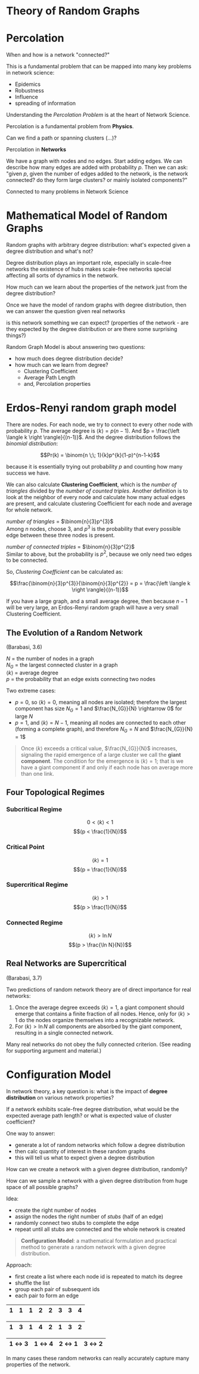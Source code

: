 # Theory of Random Graphs

# Percolation
When and how is a network "connected?"

This is a fundamental problem that can be mapped into many key problems in network science:
- Epidemics
- Robustness
- Influence
- spreading of information

Understanding the *Percolation Problem* is at the heart of Network Science.

Percolation is a fundamental problem from **Physics**.

Can we find a path or spanning clusters (...)?

Percolation in **Networks**

We have a graph with nodes and no edges.
Start adding edges.
We can describe how many edges are added with probability $p$.
Then we can ask: "given $p$, given the number of edges added to the network, is the network connected? do they form large clusters? or mainly isolated components?"

Connected to many problems in Network Science

# Mathematical Model of Random Graphs
Random graphs with arbitrary degree distribution: what's expected given a degree distribution and what's not?

Degree distribution plays an important role, especially in scale-free networks the existence of hubs makes scale-free networks special affecting all sorts of dynamics in the network.

How much can we learn about the properties of the network just from the degree distribution?

Once we have the model of random graphs with degree distribution, then we can answer the question
given real networks

is this network something we can expect? (properties of the network - are they expected by the degree distribution or are there some surprising things?)

Random Graph Model is about answering two questions:
- how much does degree distribution decide?
- how much can we learn from degree?
  - Clustering Coefficient
  - Average Path Length
  - and, Percolation properties

# Erdos-Renyi random graph model
There are nodes. For each node, we try to connect to every other node with probability $p$. The average degree is $\left \langle k \right \rangle = p (n-1)$. And $p = \frac{\left \langle k \right \rangle}{(n-1)}$. And the degree distribution follows the *binomial distribution*:

$$Pr(k) = \binom{n \;\; 1}{k}p^{k}(1-p)^{n-1-k}$$

because it is essentially trying out probability $p$ and counting how many success we have.

We can also calculate **Clustering Coefficient**, which is the *number of triangles* divided by the *number of counted triples*. Another definition is to look at the neighbor of every node and calculate how many actual edges are present, and calculate clustering Coefficient for each node and average for whole network.

*number of triangles* = $\binom{n}{3}p^{3}$<br>
Among $n$ nodes, choose $3$, and $p^{3}$ is the probability that every possible edge between these three nodes is present.

*number of connected triples* = $\binom{n}{3}p^{2}$<br>
Similar to above, but the probability is $p^{2}$, because we only need two edges to be connected.

So, *Clustering Coefficient* can be calculated as:<br>

$$\frac{\binom{n}{3}p^{3}}{\binom{n}{3}p^{2}} = p = \frac{\left \langle k \right \rangle}{(n-1)}$$

If you have a large graph, and a small average degree, then because $n-1$ will be very large, an Erdos-Renyi random graph will have a very small Clustering Coefficient.

## The Evolution of a Random Network
(Barabasi, 3.6)

$N$ = the number of nodes in a graph<br>
$N_{G}$ = the largest connected cluster in a graph<br>
$\left \langle k \right \rangle$ = average degree<br>
$p$ = the probability that an edge exists connecting two nodes<br>

Two extreme cases:
- $p = 0$, so $\left \langle k \right \rangle = 0$, meaning all nodes are isolated; therefore the largest component has size $N_{G} = 1$ and $\frac{N_{G}}{N} \rightarrow 0$ for large $N$
- $p = 1$, and $\left \langle k \right \rangle = N-1$, meaning all nodes are connected to each other (forming a complete graph), and therefore $N_{G} = N$ and $\frac{N_{G}}{N} = 1$

> Once $\left \langle k \right \rangle$ exceeds a critical value, $\frac{N_{G}}{N}$ increases, signaling the rapid emergence of a large cluster we call the **giant component**. The condition for the emergence is $\left \langle k \right \rangle = 1$; that is we have a giant component if and only if each node has on average more than one link.

## Four Topological Regimes

### Subcritical Regime
$$0 < \left \langle k \right \rangle < 1$$
$$(p < \frac{1}{N})$$

### Critical Point
$$\left \langle k \right \rangle = 1$$
$$(p = \frac{1}{N})$$

### Supercritical Regime
$$\left \langle k \right \rangle > 1$$
$$(p > \frac{1}{N})$$

### Connected Regime
$$\left \langle k \right \rangle > \ln N$$
$$(p > \frac{\ln N}{N})$$

## Real Networks are Supercritical
(Barabasi, 3.7)

Two predictions of random network theory are of direct importance for real networks:
1. Once the average degree exceeds $\left \langle k \right \rangle = 1$, a giant component should emerge that contains a finite fraction of all nodes. Hence, only for $\left \langle k \right \rangle > 1$ do the nodes organize themselves into a recognizable network.
2. For $\left \langle k \right \rangle > \ln N$ all components are absorbed by the giant component, resulting in a single connected network.

Many real networks do not obey the fully connected criterion. (See reading for supporting argument and material.)

# Configuration Model
In network theory, a key question is: what is the impact of **degree distribution** on various network properties?

If a network exhibits scale-free degree distribution, what would be the expected average path length? or what is expected value of cluster coefficient?

One way to answer:
- generate a lot of random networks which follow a degree distribution
- then calc quantity of interest in these random graphs
- this will tell us what to expect given a degree distribution

How can we create a network with a given degree distribution, randomly?

How can we sample a network with a given degree distribution from huge space of all possible graphs?

Idea:
- create the right number of nodes
- assign the nodes the right number of *stubs* (half of an edge)
- randomly connect two stubs to complete the edge
- repeat until all stubs are connected and the whole network is created

> **Configuration Model**: a mathematical formulation and practical method to generate a random network with a given degree distribution.

Approach:
- first create a list where each node id is repeated to match its degree
- shuffle the list
- group each pair of subsequent ids
- each pair to form an edge

| 1 | 1 | 1 | 2 | 2 | 3 | 3 | 4 |
| - | - | - | - | - | - | - | - |

| 1 | 3 | 1 | 4 | 2 | 1 | 3 | 2 |
| - | - | - | - | - | - | - | - |

| 1 $\leftrightarrow$ 3 | 1 $\leftrightarrow$ 4 | 2 $\leftrightarrow$ 1 | 3 $\leftrightarrow$ 2 |
| - | - | - | - |

In many cases these random networks can really accurately capture many properties of the network.
